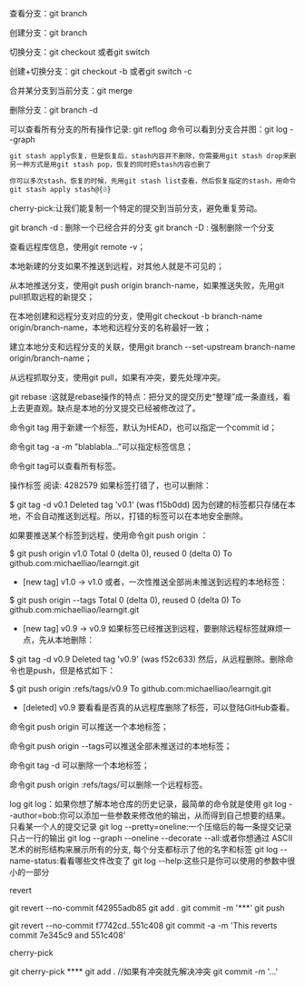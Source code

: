 查看分支：git branch

创建分支：git branch <name>

切换分支：git checkout <name>或者git switch <name>

创建+切换分支：git checkout -b <name>或者git switch -c <name>

合并某分支到当前分支：git merge <name>

删除分支：git branch -d <name>

可以查看所有分支的所有操作记录: git reflog 
命令可以看到分支合并图：git log --graph
```javascript
git stash apply恢复，但是恢复后，stash内容并不删除，你需要用git stash drop来删除
另一种方式是用git stash pop，恢复的同时把stash内容也删了

你可以多次stash，恢复的时候，先用git stash list查看，然后恢复指定的stash，用命令：
git stash apply stash@{0}
```

cherry-pick:让我们能复制一个特定的提交到当前分支，避免重复劳动。

git branch -d <branch>: 删除一个已经合并的分支
git branch -D <branch>: 强制删除一个分支

查看远程库信息，使用git remote -v；

本地新建的分支如果不推送到远程，对其他人就是不可见的；

从本地推送分支，使用git push origin branch-name，如果推送失败，先用git pull抓取远程的新提交；

在本地创建和远程分支对应的分支，使用git checkout -b branch-name origin/branch-name，本地和远程分支的名称最好一致；

建立本地分支和远程分支的关联，使用git branch --set-upstream branch-name origin/branch-name；

从远程抓取分支，使用git pull，如果有冲突，要先处理冲突。

git rebase :这就是rebase操作的特点：把分叉的提交历史“整理”成一条直线，看上去更直观。缺点是本地的分叉提交已经被修改过了。

命令git tag <tagname>用于新建一个标签，默认为HEAD，也可以指定一个commit id；

命令git tag -a <tagname> -m "blablabla..."可以指定标签信息；

命令git tag可以查看所有标签。
  
 
操作标签
阅读: 4282579
如果标签打错了，也可以删除：

$ git tag -d v0.1
Deleted tag 'v0.1' (was f15b0dd)
因为创建的标签都只存储在本地，不会自动推送到远程。所以，打错的标签可以在本地安全删除。

如果要推送某个标签到远程，使用命令git push origin <tagname>：

$ git push origin v1.0
Total 0 (delta 0), reused 0 (delta 0)
To github.com:michaelliao/learngit.git
 * [new tag]         v1.0 -> v1.0
或者，一次性推送全部尚未推送到远程的本地标签：

$ git push origin --tags
Total 0 (delta 0), reused 0 (delta 0)
To github.com:michaelliao/learngit.git
 * [new tag]         v0.9 -> v0.9
如果标签已经推送到远程，要删除远程标签就麻烦一点，先从本地删除：

$ git tag -d v0.9
Deleted tag 'v0.9' (was f52c633)
然后，从远程删除。删除命令也是push，但是格式如下：

$ git push origin :refs/tags/v0.9
To github.com:michaelliao/learngit.git
 - [deleted]         v0.9
要看看是否真的从远程库删除了标签，可以登陆GitHub查看。

命令git push origin <tagname>可以推送一个本地标签；

命令git push origin --tags可以推送全部未推送过的本地标签；

命令git tag -d <tagname>可以删除一个本地标签；

命令git push origin :refs/tags/<tagname>可以删除一个远程标签。


log
git log：如果你想了解本地仓库的历史记录，最简单的命令就是使用
git log --author=bob:你可以添加一些参数来修改他的输出，从而得到自己想要的结果。 只看某一个人的提交记录
git log --pretty=oneline:一个压缩后的每一条提交记录只占一行的输出
git log --graph --oneline --decorate --all:或者你想通过 ASCII 艺术的树形结构来展示所有的分支, 每个分支都标示了他的名字和标签
git log --name-status:看看哪些文件改变了
git log --help:这些只是你可以使用的参数中很小的一部分



revert

 git revert --no-commit f42955adb85
 git add  .
 git commit -m '***'
 git push 

 git revert --no-commit f7742cd..551c408
git commit -a -m 'This reverts commit 7e345c9 and 551c408'


cherry-pick

git cherry-pick ****
git add .  //如果有冲突就先解决冲突
git commit -m '...'
